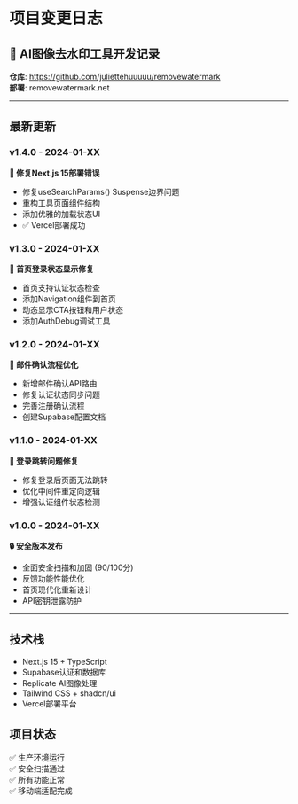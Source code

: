 # 项目变更日志

## 🚀 AI图像去水印工具开发记录

**仓库**: https://github.com/juliettehuuuuu/removewatermark  
**部署**: removewatermark.net

---

## 最新更新

### v1.4.0 - 2024-01-XX
**🔧 修复Next.js 15部署错误**
- 修复useSearchParams() Suspense边界问题
- 重构工具页面组件结构
- 添加优雅的加载状态UI
- ✅ Vercel部署成功

### v1.3.0 - 2024-01-XX  
**🎨 首页登录状态显示修复**
- 首页支持认证状态检查
- 添加Navigation组件到首页
- 动态显示CTA按钮和用户状态
- 添加AuthDebug调试工具

### v1.2.0 - 2024-01-XX
**📧 邮件确认流程优化**
- 新增邮件确认API路由
- 修复认证状态同步问题
- 完善注册确认流程
- 创建Supabase配置文档

### v1.1.0 - 2024-01-XX
**🔧 登录跳转问题修复**  
- 修复登录后页面无法跳转
- 优化中间件重定向逻辑
- 增强认证组件状态检测

### v1.0.0 - 2024-01-XX
**🔒 安全版本发布**
- 全面安全扫描和加固 (90/100分)
- 反馈功能性能优化
- 首页现代化重新设计
- API密钥泄露防护

---

## 技术栈
- Next.js 15 + TypeScript
- Supabase认证和数据库  
- Replicate AI图像处理
- Tailwind CSS + shadcn/ui
- Vercel部署平台

## 项目状态
✅ 生产环境运行  
✅ 安全扫描通过  
✅ 所有功能正常  
✅ 移动端适配完成 